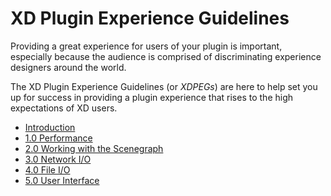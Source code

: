 # XD Plugin Experience Guidelines

Providing a great experience for users of your plugin is important, especially because the audience is comprised of discriminating experience designers around the world.

The XD Plugin Experience Guidelines (or _XDPEGs_) are here to help set you up for success in providing a plugin experience that rises to the high expectations of XD users.


* [Introduction](intro.md)
* [1.0 Performance](1-performance.md)
* [2.0 Working with the Scenegraph](2-scenegraph.md)
* [3.0 Network I/O](3-network-io.md)
* [4.0 File I/O](4-file-io.md)
* [5.0 User Interface](5-ui.md)
